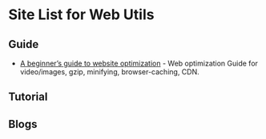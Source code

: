 # Site List for Web Utils

## Guide

* [A beginner’s guide to website optimization](https://medium.freecodecamp.org/a-beginners-guide-to-website-optimization-2185edca0b72) - Web optimization Guide for video/images, gzip, minifying, browser-caching, CDN.

## Tutorial

## Blogs
